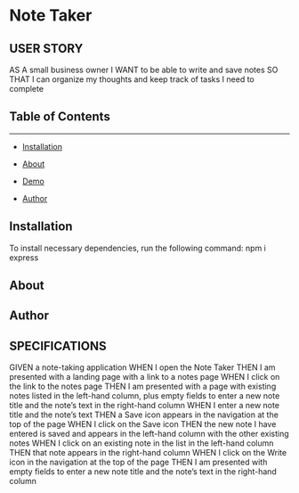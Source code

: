# Note Taker

## USER STORY
AS A small business owner
I WANT to be able to write and save notes
SO THAT I can organize my thoughts and keep track of tasks I need to complete

## Table of Contents 
------

* [Installation](#installation)

* [About](#about)

* [Demo](#demo)

* [Author](#author)

## Installation

To install necessary dependencies, run the following command: npm i express

## About

## Author
## SPECIFICATIONS
GIVEN a note-taking application
WHEN I open the Note Taker
THEN I am presented with a landing page with a link to a notes page
WHEN I click on the link to the notes page
THEN I am presented with a page with existing notes listed in the left-hand column, plus empty fields to enter a new note title and the note’s text in the right-hand column
WHEN I enter a new note title and the note’s text
THEN a Save icon appears in the navigation at the top of the page
WHEN I click on the Save icon
THEN the new note I have entered is saved and appears in the left-hand column with the other existing notes
WHEN I click on an existing note in the list in the left-hand column
THEN that note appears in the right-hand column
WHEN I click on the Write icon in the navigation at the top of the page
THEN I am presented with empty fields to enter a new note title and the note’s text in the right-hand column